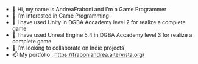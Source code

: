 - 👋 Hi, my name is AndreaFraboni and I'm a Game Programmer
- 👀 I’m interested in Game Programming
- 🌱 I have used Unity in DGBA Accademy level 2 for realize a complete game
- 🌱 I have used Unreal Engine 5.4 in DGBA Accademy level 3 for realize a complete game
- 💞️ I’m looking to collaborate on Indie projects
- 📫 My portfolio : https://fraboniandrea.altervista.org/

<!---
AndreaFraboni/AndreaFraboni is a ✨ special ✨ repository because its `README.md` (this file) appears on your GitHub profile.
You can click the Preview link to take a look at your changes.
--->
